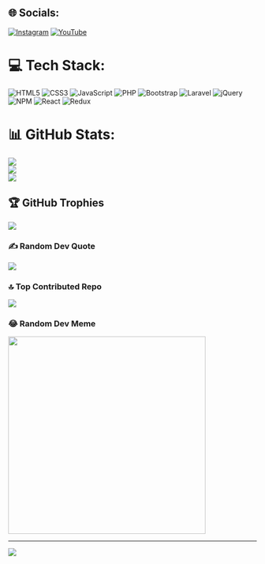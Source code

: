 
## 🌐 Socials:
[![Instagram](https://img.shields.io/badge/Instagram-%23E4405F.svg?logo=Instagram&logoColor=white)](https://instagram.com/https://www.instagram.com/night_star0724/) [![YouTube](https://img.shields.io/badge/YouTube-%23FF0000.svg?logo=YouTube&logoColor=white)](https://youtube.com/@https://www.youtube.com/channel/UC6gnNNMgYKs7iBN4kd9X0KQ) 

# 💻 Tech Stack:
![HTML5](https://img.shields.io/badge/html5-%23E34F26.svg?style=for-the-badge&logo=html5&logoColor=white) ![CSS3](https://img.shields.io/badge/css3-%231572B6.svg?style=for-the-badge&logo=css3&logoColor=white) ![JavaScript](https://img.shields.io/badge/javascript-%23323330.svg?style=for-the-badge&logo=javascript&logoColor=%23F7DF1E) ![PHP](https://img.shields.io/badge/php-%23777BB4.svg?style=for-the-badge&logo=php&logoColor=white) ![Bootstrap](https://img.shields.io/badge/bootstrap-%238511FA.svg?style=for-the-badge&logo=bootstrap&logoColor=white) ![Laravel](https://img.shields.io/badge/laravel-%23FF2D20.svg?style=for-the-badge&logo=laravel&logoColor=white) ![jQuery](https://img.shields.io/badge/jquery-%230769AD.svg?style=for-the-badge&logo=jquery&logoColor=white) ![NPM](https://img.shields.io/badge/NPM-%23CB3837.svg?style=for-the-badge&logo=npm&logoColor=white) ![React](https://img.shields.io/badge/react-%2320232a.svg?style=for-the-badge&logo=react&logoColor=%2361DAFB) ![Redux](https://img.shields.io/badge/redux-%23593d88.svg?style=for-the-badge&logo=redux&logoColor=white)
# 📊 GitHub Stats:
![](https://github-readme-stats.vercel.app/api?username=Firdavs-Normurodov&theme=dark&hide_border=false&include_all_commits=false&count_private=false)<br/>
![](https://github-readme-streak-stats.herokuapp.com/?user=Firdavs-Normurodov&theme=dark&hide_border=false)<br/>
![](https://github-readme-stats.vercel.app/api/top-langs/?username=Firdavs-Normurodov&theme=dark&hide_border=false&include_all_commits=false&count_private=false&layout=compact)

## 🏆 GitHub Trophies
![](https://github-profile-trophy.vercel.app/?username=Firdavs-Normurodov&theme=radical&no-frame=false&no-bg=true&margin-w=4)

### ✍️ Random Dev Quote
![](https://quotes-github-readme.vercel.app/api?type=horizontal&theme=radical)

### 🔝 Top Contributed Repo
![](https://github-contributor-stats.vercel.app/api?username=Firdavs-Normurodov&limit=5&theme=dark&combine_all_yearly_contributions=true)

### 😂 Random Dev Meme
<img src='https://img-b.udemycdn.com/course/480x270/5619030_e742_4.jpg' style="height: 400px;"/>

---
[![](https://visitcount.itsvg.in/api?id=Firdavs-Normurodov&icon=0&color=0)](https://visitcount.itsvg.in)

<!-- Proudly created with GPRM ( https://gprm.itsvg.in ) -->
